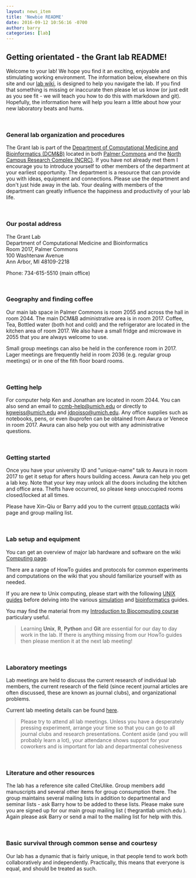 ```yaml
---
layout: news_item
title: 'Newbie README'
date: 2016-09-12 10:56:16 -0700
author: barry
categories: [lab]
---
```


## Getting orientated - the Grant lab README!
Welcome to your lab! We hope you find it an exciting, enjoyable and stimulating working environment. The information below, elsewhere on this site and our [lab wiki](http://thegrantlab.pbworks.com/), is designed to help you navigate the lab. If you find that something is missing or inaccurate then please let us know (or just edit as you see fit - we will teach you how to do this with markdown and git). Hopefully, the information here will help you learn a little about how your new laboratory beats and hums. 

<br /> 

### General lab organization and procedures 
The Grant lab is part of the [Department of Computational Medicine and Bioinformatics (DCM&B)](http://medicine.umich.edu/dcmb) located in both [Palmer Commons](https://palmercommons.umich.edu) and the [North Campus Research Complex (NCRC)](http://ncrc.umich.edu). If you have not already met them I encourage you to introduce yourself to other members of the department at your earliest opportunity. The department is a resource that can provide you with ideas, equipment and connections. Please use the department and don't just hide away in the lab. Your dealing with members of the department can greatly influence the happiness and productivity of your lab life.

<br /> 
 
### Our postal address
The Grant Lab  
Department of Computational Medicine and Bioinformatics   
Room 2017, Palmer Commons  
100 Washtenaw Avenue  
Ann Arbor, MI 48109-2218  

Phone: 734-615-5510 (main office) 

<br /> 
 

 
### Geography and finding coffee
Our main lab space in Palmer Commons is room 2055 and across the hall in room 2044.
The main DCM&B administrative area is in room 2017.
Coffee, Tea, Bottled water (both hot and cold) and the refrigerator are located in the kitchen area of room 2017. We also have a small fridge and microwave in 2055 that you are always welcome to use.

Small group meetings can also be held in the conference room in 2017. Lager meetings are frequently held in room 2036 (e.g. regular group meetings) or in one of the fith floor board rooms.
 
<br /> 
  
### Getting help
For computer help Ken and Jonathan are located in room 2044. You can also send an email to ccmb-help@umich.edu or directly to kgweiss@umich.edu and jdpoisso@umich.edu.
Any office supplies such as notebooks, pens, or even ibuprofen can be obtained from Awura or Venece in room 2017.
Awura can also help you out with any administrative questions.

<br /> 
 
 
### Getting started
Once you have your university ID and "unique-name" talk to Awura in room 2017 to get it setup for afters hours building access.
Awura can help you get a lab key. Note that your key may unlock all the doors including the kitchen and office area. Thefts have occurred, so please keep unoccupied rooms closed/locked at all times.

Please have Xin-Qiu or Barry add you to the current [group contacts](http://thegrantlab.pbworks.com/w/page/51046822/Contacts) wiki page and group mailing list. 


<br /> 
  
 
### Lab setup and equipment
You can get an overview of major lab hardware and software on the wiki [Computing page](http://thegrantlab.pbworks.com/w/page/51046503/ComputingSetup).

There are a range of HowTo guides and protocols for common experiments and computations on the wiki that you should familiarize yourself with as needed.

If you are new to Unix computing, please start with the following [UNIX guides](http://thegrantlab.pbworks.com/w/page/60977901/Unix) before delving into the various [simulation](http://thegrantlab.pbworks.com/w/page/58993754/Simulations) and [bioinformatics]() guides. 

You may find the material from my [Introduction to Biocomputing course](http://bioboot.github.io/web-2015/) particulary useful. 

> Learning **Unix**, **R**, **Python** and **Git** are essential for our day to day work in the lab. If there is anything missing from our HowTo guides then please mention it at the next lab meeting!

<br /> 
 
### Laboratory meetings
Lab meetings are held to discuss the current research of individual lab members, the current research of the field (since recent journal articles are often discussed, these are known as journal clubs), and organizational problems. 
 
Current lab meeting details can be found [here](http://thegrantlab.pbworks.com/w/page/58593830/LabMeetings). 
 
> Please try to attend all lab meetings. Unless you have a desperately pressing experiment, arrange your time so that you can go to all journal clubs and research presentations. Content aside (and you will probably learn a lot), your attendance shows support for your coworkers and is important for lab and departmental cohesiveness

<br /> 
  
### Literature and other resources
The lab has a reference site called CiteUlike. Group members add manuscripts and several other items for group consumption there.
The group maintains several mailing lists in addition to departmental and seminar lists - ask Barry how to be added to these lists.
Please make sure you are signed up for our main group mailing list ( thegrantlab <at> umich.edu ). Again please ask Barry or send a mail to the mailing list for help with this. 
 
<br /> 
  
### Basic survival through common sense and courtesy 
Our lab has a dynamic that is fairly unique, in that people tend to work both collaboratively and independently. Practically, this means that everyone is equal, and should be treated as such. 
